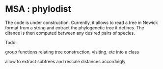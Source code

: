 # MSA : phylodist
The code is under construction. Currently, it allows to read a tree in Newick format from a string and extract the phylogenetic tree it defines. The ditance is then computed between any desired pairs of species. 

Todo: 

group functions relating tree construction, visiting, etc into a class 

allow to extract subtrees and rescale distances accordingly 
